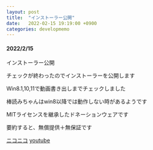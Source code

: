 ```yaml
---
layout: post
title:  "インストーラー公開"
date:   2022-02-15 19:19:00 +0900
categories: developmemo
---
```


<!-- https://fuunacreative.github.io/SaltStone/ -->
<h4>2022/2/15</h4>
<p>インストーラー公開</p>
<p>チェックが終わったのでインストーラーを公開します</p>
<p>Win8.1,10,11で動画書き出しまでチェックしました</p>
<p>棒読みちゃんはwin8以降では動作しない時があるようです</p>
<p>MITライセンスを継承したドネーションウェアです</p>
<p>要約すると、無償提供＋無保証です</p>
<p>
<a href="https://www.nicovideo.jp/watch/sm40046724">ニコニコ</a>
<a href="https://www.youtube.com/watch?v=SSJyAIzB5Gk">youtube</a>
</p>
